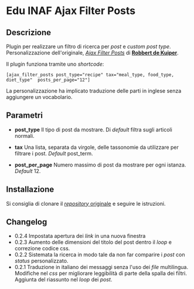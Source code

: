 # Edu INAF Ajax Filter Posts

## Descrizione

Plugin per realizzare un filtro di ricerca per *post* e *custom post type*. Personalizzazione dell'originale, [*Ajax Filter Posts*](https://github.com/Robbertdk/wordpress-ajax-filter-posts) di [**Robbert de Kuiper**](http://www.robbertdekuiper.com).

Il plugin funziona tramite uno *shortcode*:

```
[ajax_filter_posts post_type="recipe" tax="meal_type, food_type, diet_type"  posts_per_page="12"]
```

La personalizzazione ha implicato traduzione delle parti in inglese senza aggiungere un vocabolario.

## Parametri

- **post_type**
  Il tipo di post da mostrare. Di *default* filtra sugli articoli normali.

- **tax**
  Una lista, separata da virgole, delle tassonomie da utilizzare per filtrare i post. *Default* post_term.

- **post_per_page**
  Numero massimo di post da mostrare per ogni istanza. *Default* 12.

## Installazione

Si consiglia di clonare il [*repository* originale](https://github.com/Robbertdk/wordpress-ajax-filter-posts) e seguire le istruzioni.

## Changelog
* 0.2.4 Impostata apertura dei *link* in una nuova finestra
* 0.2.3 Aumento delle dimensioni del titolo del post dentro il *loop* e correzione codice css.
* 0.2.2 Sistemata la ricerca in modo tale da non far comparire i *post* con *status* personalizzato.
* 0.2.1 Traduzione in italiano dei messaggi senza l'uso dei *file* multilingua. Modifiche nel *css* per migliorare leggibilità di parte della spalla dei filtri. Aggiunta del riassunto nel *loop* dei *post*.